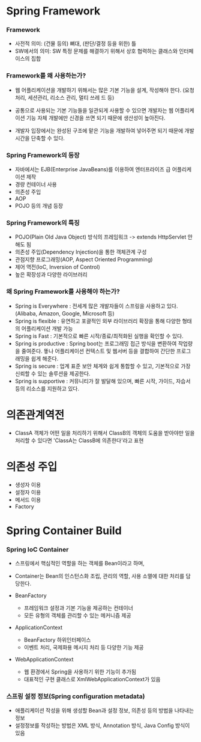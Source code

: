 # Spring Framework

### Framework

- 사전적 의미: (건물 등의) 뼈대, (판단/결정 등을 위한) 틀
- SW에서의 의미: SW 특정 문제를 해결하기 위해서 상호 협력하는 클래스와 인터페이스의 집합

### Framework를 왜 사용하는가?
- 웹 어플리케이션을 개발하기 위해서는 많은 기본 기능을 설계, 작성해야 한다. (요청처리, 세션관리, 리소스 관리, 멀티 쓰레 드 등)

- 공통으로 사용되는 기본 기능들을 일관되게 사용할 수 있으면 개발자는 웹 어플리케이션 기능 자체 개발에만 신경을 쓰면 되기 때문에 생산성이 높아진다.

- 개발자 입장에서는 완성된 구조에 맡은 기능을 개발하여 넣어주면 되기 때문에 개발 시간을 단축할 수 있다.

### Spring Framework의 등장
- 자바에서는  EJB(Enterprise JavaBeans)를 이용하여 엔터프라이즈 급 어플리케이션 제작
- 경량 컨테이너 사용
- 의존성 주입
- AOP
- POJO 등의 개념 등장

### Spring Framework의 특징
- POJO(Plain Old Java Object) 방식의 프레임워크 -> extends HttpServlet 안해도 됨
- 의존성 주입(Dependency Injection)을 통한 객체관계 구성
- 관점지향 프로그래밍(AOP, Aspect Oriented Programming)
- 제어 역전(IoC, Inversion of Control)
- 높은 확장성과 다양한 라이브러리

### 왜 Spring Framework를 사용해야 하는가?
- Spring is Everywhere : 전세계 많은 개발자들이 스프링을 사용하고 있다.(Alibaba, Amazon, Google, Microsoft 등)
- Spring is flexible : 유연하고 포괄적인 외부 라이브러리 확장을 통해 다양한 형태의 어플리케이션 개발 가능
- Spring is Fast : 기본적으로 빠른 시작/종료/최적화된 실행을 확인할 수 있다.
- Spring is productive : Spring boot는 프로그래밍 접근 방식을 변환하여 작업량을 줄여준다. 똫나 어플리케이션 컨텍스트 및 웹서버 등을 결합하여 간단한 프로그래밍을 쉽게 해준다.
- Spring is secure : 업계 표준 보안 체계와 쉽게 통합할 수 있고, 기본적으로 가장 신뢰할 수 있는 솔루션을 제공한다.
-  Spring is supportive : 커뮤니티가 잘 발달해 있으며, 빠른 시작, 가이드, 자습서 등의 리소스를 지원하고 있다.

# 의존관계역전
- ClassA 객체가 어떤 일을 처리하기 위해서 ClassB의 객체의 도움을 받아야만 일을 처리할 수 있다면 'ClassA는 ClassB에 의존한다'라고 표현

# 의존성 주입
- 생성자 이용
- 설정자 이용
- 메서드 이용
- Factory

# Spring Container Build

### Spring IoC Container
- 스프링에서 핵심적인 역할을 하는 객체를 Bean이라고 하며,
- Container는 Bean의 인스턴스화 조립, 관리의 역할, 사용 소멸에 대한 처리를 담당한다.

- BeanFactory
    - 프레임워크 설정과 기본 기능을 제공하는 컨테이너
    - 모든 유형의 객체를 관리할 수 있는 메커니즘 제공

- ApplicationContext
    - BeanFactory 하위인터페이스
    - 이벤트 처리, 국제화용 메시지 처리 등 다양한 기능 제공

- WebApplicationContext
    - 웹 환경에서 Spring을 사용하기 위한 기능이 추가됨
    - 대표적인 구현 클래스로 XmlWebApplicationContext가 있음

### 스프링 설정 정보(Spring configuration metadata)
- 애플리케이션 작성을 위해 생성할 Bean과 설정 정보, 의존성 등의 방법을 나타내는 정보
- 설정정보를 작성하는 방법은 XML 방식, Annotation 방식, Java Config 방식이 있음

